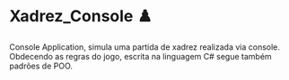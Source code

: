 # Xadrez_Console ♟️

Console Application, simula uma partida de xadrez realizada via console. Obdecendo as regras do jogo, escrita na linguagem C#
segue também padrões de POO.
